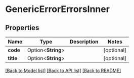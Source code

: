 # GenericErrorErrorsInner

## Properties

Name | Type | Description | Notes
------------ | ------------- | ------------- | -------------
**code** | Option<**String**> |  | [optional]
**title** | Option<**String**> |  | [optional]

[[Back to Model list]](../README.md#documentation-for-models) [[Back to API list]](../README.md#documentation-for-api-endpoints) [[Back to README]](../README.md)


